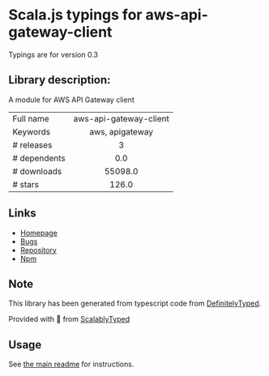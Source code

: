 
# Scala.js typings for aws-api-gateway-client

Typings are for version 0.3

## Library description:
A module for AWS API Gateway client

|                    |                 |
| ------------------ | :-------------: |
| Full name          | aws-api-gateway-client |
| Keywords           | aws, apigateway |
| # releases         | 3 |
| # dependents       | 0.0 |
| # downloads        | 55098.0 |
| # stars            | 126.0 |

## Links
- [Homepage](https://github.com/kndt84/aws-api-gateway-client#readme)
- [Bugs](https://github.com/kndt84/aws-api-gateway-client/issues)
- [Repository](https://github.com/kndt84/aws-api-gateway-client)
- [Npm](https://www.npmjs.com/package/aws-api-gateway-client)
    


## Note
This library has been generated from typescript code from [DefinitelyTyped](https://definitelytyped.org).

Provided with :purple_heart: from [ScalablyTyped](https://github.com/oyvindberg/ScalablyTyped)

## Usage
See [the main readme](../../readme.md) for instructions.


